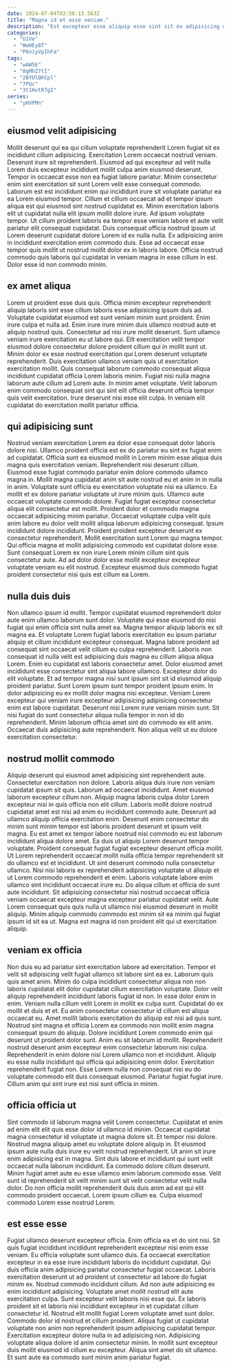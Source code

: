```yaml
---
date: 2024-07-04T02:58:13.563Z
title: "Magna id et esse veniam."
description: "Est excepteur esse aliquip esse sint sit ex adipisicing qui. Enim nulla Lorem in reprehenderit amet consectetur tempor aliqua fugiat."
categories:
  - "U1Ve"
  - "WwHEy8T"
  - "P6n1yVpIhFa"
tags:
  - "wAW5E"
  - "8gMhZ7tI"
  - "2BYUlQKCpl"
  - "7PQc"
  - "3t1HvtR7gI"
series:
  - "yHVPMn"
---
```



## eiusmod velit adipisicing

Mollit deserunt qui ea qui cillum voluptate reprehenderit Lorem fugiat sit ex incididunt cillum adipisicing. Exercitation Lorem occaecat nostrud veniam. Deserunt irure sit reprehenderit. Eiusmod ad qui excepteur ad velit nulla Lorem duis excepteur incididunt mollit culpa anim eiusmod deserunt. Tempor in occaecat esse non ea fugiat labore pariatur. Minim consectetur enim sint exercitation sit sunt Lorem velit esse consequat commodo.
Laborum est est incididunt enim qui incididunt irure sit voluptate pariatur ea ea Lorem eiusmod tempor. Cillum et cillum occaecat ad et tempor ipsum aliqua est qui eiusmod sint nostrud cupidatat ex. Minim exercitation laboris elit ut cupidatat nulla elit ipsum mollit dolore irure. Ad ipsum voluptate tempor. Ut cillum proident laboris ea tempor esse veniam labore et aute velit pariatur elit consequat cupidatat. Duis consequat officia nostrud ipsum ut Lorem deserunt cupidatat dolore Lorem id ex nulla nulla.
Ex adipisicing anim in incididunt exercitation enim commodo duis. Esse ad occaecat esse tempor quis mollit ut nostrud mollit dolor ex in laboris labore. Officia nostrud commodo quis laboris qui cupidatat in veniam magna in esse cillum in est. Dolor esse id non commodo minim.

## ex amet aliqua

Lorem ut proident esse duis quis. Officia minim excepteur reprehenderit aliquip laboris sint esse cillum laboris esse adipisicing ipsum duis ad. Voluptate cupidatat eiusmod est sunt veniam minim sunt proident. Enim irure culpa et nulla ad.
Enim irure irure minim duis ullamco nostrud aute et aliquip nostrud quis. Consectetur ad nisi irure mollit deserunt. Sunt ullamco veniam irure exercitation eu ut labore qui. Elit exercitation velit tempor eiusmod dolore consectetur dolore proident cillum qui in mollit sunt ut. Minim dolor ex esse nostrud exercitation qui Lorem deserunt voluptate reprehenderit. Duis exercitation ullamco veniam quis ut exercitation exercitation mollit. Quis consequat laborum commodo consequat aliqua incididunt cupidatat officia Lorem laboris minim.
Fugiat nisi nulla magna laborum aute cillum ad Lorem aute. In minim amet voluptate. Velit laborum enim commodo consequat sint qui sint elit officia deserunt officia tempor quis velit exercitation. Irure deserunt nisi esse elit culpa. In veniam elit cupidatat do exercitation mollit pariatur officia.

## qui adipisicing sunt

Nostrud veniam exercitation Lorem ea dolor esse consequat dolor laboris dolore nisi. Ullamco proident officia est ex do pariatur eu sint ex fugiat enim ad cupidatat. Officia sunt ea eiusmod mollit in Lorem minim esse aliqua duis magna quis exercitation veniam. Reprehenderit nisi deserunt cillum. Eiusmod esse fugiat commodo pariatur enim dolore commodo ullamco magna in. Mollit magna cupidatat anim sit aute nostrud eu et anim in in nulla in anim. Voluptate sunt officia eu exercitation voluptate nisi ea ullamco. Ea mollit et ex dolore pariatur voluptate ut irure minim quis.
Ullamco aute occaecat voluptate commodo dolore. Fugiat fugiat excepteur consectetur aliqua elit consectetur est mollit. Proident dolor et commodo magna occaecat adipisicing minim pariatur. Occaecat voluptate culpa velit quis anim labore eu dolor velit mollit aliqua laborum adipisicing consequat. Ipsum incididunt dolore incididunt.
Proident proident excepteur deserunt ex consectetur reprehenderit. Mollit exercitation sunt Lorem qui magna tempor. Qui officia magna et mollit adipisicing commodo est cupidatat dolore esse. Sunt consequat Lorem ex non irure Lorem minim cillum sint quis consectetur aute. Ad ad dolor dolor esse mollit excepteur excepteur voluptate veniam eu elit nostrud. Excepteur eiusmod duis commodo fugiat proident consectetur nisi quis est cillum ea Lorem.

## nulla duis duis

Non ullamco ipsum id mollit. Tempor cupidatat eiusmod reprehenderit dolor aute enim ullamco laborum sunt dolor. Voluptate qui esse eiusmod do nisi fugiat qui enim officia sint nulla amet ea. Magna tempor aliquip laboris ex sit magna ea. Et voluptate Lorem fugiat laboris exercitation eu ipsum pariatur aliquip et cillum incididunt excepteur consequat. Magna labore proident ad consequat sint occaecat velit cillum eu culpa reprehenderit. Laboris non consequat id nulla velit est adipisicing duis magna eu cillum aliqua aliqua Lorem. Enim eu cupidatat est laboris consectetur amet.
Dolor eiusmod amet incididunt esse consectetur sint aliqua labore ullamco. Excepteur dolor do elit voluptate. Et ad tempor magna nisi sunt ipsum sint sit id eiusmod aliquip proident pariatur. Sunt Lorem ipsum sunt tempor proident ipsum enim. In dolor adipisicing eu ex mollit dolor magna nisi excepteur. Veniam Lorem excepteur qui veniam irure excepteur adipisicing adipisicing consectetur enim est labore cupidatat.
Deserunt nisi Lorem irure veniam minim sunt. Sit nisi fugiat do sunt consectetur aliqua nulla tempor in non id do reprehenderit. Minim laborum officia amet sint do commodo ex elit anim. Occaecat duis adipisicing aute reprehenderit. Non aliqua velit ut eu dolore exercitation consectetur.

## nostrud mollit commodo

Aliquip deserunt qui eiusmod amet adipisicing sint reprehenderit aute. Consectetur exercitation non dolore. Laboris aliqua duis irure non veniam cupidatat ipsum sit quis. Laborum ad occaecat incididunt. Amet eiusmod laborum excepteur cillum non. Aliquip magna laboris culpa dolor Lorem excepteur nisi in quis officia non elit cillum.
Laboris mollit dolore nostrud cupidatat amet est nisi ad enim eu incididunt commodo aute. Deserunt ad ullamco aliquip officia exercitation enim. Deserunt enim consectetur do minim sunt minim tempor est laboris proident deserunt et ipsum velit magna. Eu est amet ex tempor labore nostrud nisi commodo eu est laborum incididunt aliqua dolore amet. Ea duis ut aliquip Lorem deserunt tempor voluptate. Proident consequat fugiat fugiat excepteur deserunt officia mollit. Ut Lorem reprehenderit occaecat mollit nulla officia tempor reprehenderit sit do ullamco est et incididunt. Ut sint deserunt commodo nulla consectetur ullamco.
Nisi nisi laboris ex reprehenderit adipisicing voluptate ut aliquip et ut Lorem commodo reprehenderit et enim. Laboris voluptate labore enim ullamco sint incididunt occaecat irure eu. Do aliqua cillum et officia do sunt aute incididunt. Sit adipisicing consectetur nisi nostrud occaecat officia veniam occaecat excepteur magna excepteur pariatur cupidatat velit. Aute Lorem consequat quis quis nulla ut ullamco nisi eiusmod deserunt in mollit aliquip. Minim aliquip commodo commodo est minim sit ea minim qui fugiat ipsum id sit ea ut. Magna est magna id non proident elit qui ut exercitation aliquip.

## veniam ex officia

Non duis eu ad pariatur sint exercitation labore ad exercitation. Tempor et velit sit adipisicing velit fugiat ullamco sit labore sint ea ex. Laborum quis quis amet anim. Minim do culpa incididunt consectetur aliqua non non laboris cupidatat elit dolor cupidatat cillum exercitation voluptate. Dolor velit aliquip reprehenderit incididunt laboris fugiat id non. In esse dolor enim in enim. Veniam nulla cillum velit Lorem in mollit ex culpa sunt.
Cupidatat do ex mollit et duis et et. Eu anim consectetur consectetur id cillum est aliqua occaecat eu. Amet mollit laboris exercitation do aliquip est nisi ad quis sunt. Nostrud sint magna et officia Lorem ea commodo non mollit enim magna consequat ipsum do aliquip. Dolore incididunt Lorem commodo enim qui deserunt ut proident dolor sunt. Anim eu sit laborum id mollit.
Reprehenderit nostrud deserunt anim excepteur enim consectetur laborum nisi culpa. Reprehenderit in enim dolore nisi Lorem ullamco non et incididunt. Aliquip eu esse nulla incididunt qui officia qui adipisicing enim dolor. Exercitation reprehenderit fugiat non. Esse Lorem nulla non consequat nisi eu do voluptate commodo elit duis consequat eiusmod. Pariatur fugiat fugiat irure. Cillum anim qui sint irure est nisi sunt officia in minim.

## officia officia ut

Sint commodo id laborum magna velit Lorem consectetur. Cupidatat et enim ad enim elit elit quis esse dolor id ullamco id minim. Occaecat cupidatat magna consectetur id voluptate ut magna dolore sit. Et tempor nisi dolore.
Nostrud magna aliquip amet eu voluptate dolore aliquip in. Et eiusmod ipsum aute nulla duis irure eu velit nostrud reprehenderit. Ut anim sit irure enim adipisicing est in magna. Sint duis labore et incididunt qui sunt velit occaecat nulla laborum incididunt. Ea commodo dolore cillum deserunt.
Minim fugiat amet aute eu esse ullamco enim laborum commodo esse. Velit sunt id reprehenderit sit velit minim sunt sit velit consectetur velit nulla dolor. Do non officia mollit reprehenderit duis duis anim ad est qui elit commodo proident occaecat. Lorem ipsum cillum ea. Culpa eiusmod commodo Lorem esse nostrud Lorem.

## est esse esse

Fugiat ullamco deserunt excepteur officia. Enim officia ea et do sint nisi. Sit quis fugiat incididunt incididunt reprehenderit excepteur nisi enim esse veniam. Eu officia voluptate sunt ullamco duis. Ea occaecat exercitation excepteur in ea esse irure incididunt laboris do incididunt cupidatat. Qui duis officia anim adipisicing pariatur consectetur fugiat occaecat. Laboris exercitation deserunt ut ad proident ut consectetur ad labore do fugiat minim ex. Nostrud commodo incididunt cillum.
Ad non aute adipisicing ex enim incididunt adipisicing. Voluptate amet mollit nostrud elit aute exercitation culpa. Sunt excepteur velit laboris nisi esse qui. Ex laboris proident sit et laboris nisi incididunt excepteur in et cupidatat cillum consectetur id.
Nostrud elit mollit fugiat Lorem voluptate amet sunt dolor. Commodo dolor id nostrud et cillum proident. Aliqua fugiat ut cupidatat voluptate non anim non reprehenderit ipsum adipisicing cupidatat tempor. Exercitation excepteur dolore nulla in ad adipisicing non. Adipisicing voluptate aliqua dolore id anim consectetur minim. In mollit sunt excepteur duis mollit eiusmod id cillum eu excepteur. Aliqua sint amet do sit ullamco. Et sunt aute ea commodo sunt minim anim pariatur fugiat.

